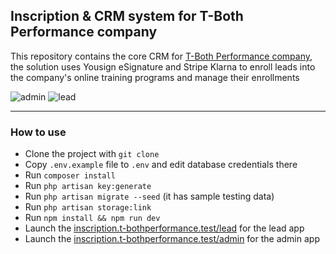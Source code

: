 ## Inscription & CRM system for T-Both Performance company

This repository contains the core CRM for [T-Both Performance company](https://t-bothperformance.com/), the solution uses Yousign eSignature and Stripe Klarna to enroll leads into the company's online training programs and manage their enrollments

![admin](https://lh3.googleusercontent.com/pw/ABLVV84c4Bax_jz1JKflU2Ye2Q-JLj9LWYDHVvSUnN4GD_txBcXa7H534DyrcTfsLYZXucM9PGROnYtVuuhjmfP_aKOgjNK5wubiTso4BJemMhEWAN4hytKXgHRNMoGj8EdRrqxqxyiqARNdPeF4WSOsOxKcQziUvHa90Up6arDFTPPTziblPOTpbknXZsEurtyW-d9KUdPP7NG668A2cOU484qEO8WKD09wYPQshJ_PdjjvWNSVbeZv8n44KOFjdmBeJ6-8L1ETVD3e_WXD8sXBSRaTDkdSZoIslsXZwYOa95ytBwYsbZJuPZpbGpvB6CAH8bDonBJrQg7S28Feyk9IPa9kcDnE5sqvHiZXjl1DtQuVmJTsXypAsZPvvZ8jcWLjFmrcK8uPjwtX7M33I3pXJWJqMauC09M7b-UQG1fBl4Hgw7taag5W_Ej_HpKXVBCUZgAielYGxhKNKwrNbR7d3L69nI9omWxuKWBRpwiIP09F5YpuPPB0nsTtAAd-w59C540nqvYtXWkwNDsUa9potUdjeEgxyHO_g0y3UQ5gbrC5WEeGJdH6Wsx2iRHsZTUH03Ni7dQyvb2k4hoGx0yl7splW-adO4OGJTfA_uU6H74lOX20FIMGae2vQw6gMn9lbJm-M-kSjzQi_i2srAb6-EmlqyY4ret_COC4YvXwQuRnjOO5BBAtONtO3APiW8_nnpbiEJlE6rDIauKWeMYUDXhVj3EXuRorax5_bcxmZyyeUXIWtVDik3O3pDZWbAvJfumGPrYK65UXPdMQiON-HOxOilyFvW2tVfwYZWkO6gTWeSf8xRxnUaHlMwVrQW0iaQSEYmwYzvP0q-HyF-l_vA3RtXT8LhLLh-0M2QIErn5e0gNX7qZ10pyg_BCgbegJMkZjQ7rEE2MhsyPZugDvZ6XfgnhuVdNg49Cp9OX7p3q5QZRYWeH_Ec7MY_YkVFunzMkACrFuLeQnCrEIB1A0I5vssW0QVINOuPtkIUu8R0fpgfdRUQR335OfBYI2ZzmQR4DUzbq0lMjDuro829IxTHYBufYh9ys0yc7dybZ1_g=w1163-h573-no?authuser=0)
![lead](https://lh3.googleusercontent.com/pw/ABLVV843VINfRqJSzOeDtnzhyxUsV-LKajd86x7zlPTrH7NZsJtu5lbwwaJD_noD0gAIfmBXvTbJ3YPzBquXRA8V5bDmWSuqD0jqy_npZ-90ttRCYGElnz8QRK4KYfBAjq4HKryPq6JcoGcBKY571Sf-0ybG=w2168-h1640-s-no-gm?authuser=0)


-----

### How to use

- Clone the project with `git clone`
- Copy `.env.example` file to `.env` and edit database credentials there
- Run `composer install`
- Run `php artisan key:generate`
- Run `php artisan migrate --seed` (it has sample testing data)
- Run `php artisan storage:link`
- Run `npm install && npm run dev`
- Launch the [inscription.t-bothperformance.test/lead](inscription.t-bothperformance.test/lead) for the lead app
- Launch the [inscription.t-bothperformance.test/admin](inscription.t-bothperformance.test/admin) for the admin app
